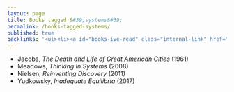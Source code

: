 ```yaml
---
layout: page
title: Books tagged &#39;systems&#39;
permalink: /books-tagged-systems/
published: true
backlinks: '<ul><li><a id="books-ive-read" class="internal-link" href="/books-ive-read/">Books I&#39;ve read</a></li></ul>'
---
```


* Jacobs, _The Death and Life of Great American Cities_ (1961) 
* Meadows, _Thinking In Systems_ (2008) 
* Nielsen, _Reinventing Discovery_ (2011) 
* Yudkowsky, _Inadequate Equilibria_ (2017) 
